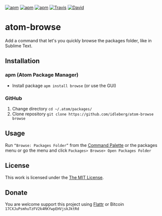 [![apm](https://img.shields.io/apm/l/browse.svg?style=flat-square)](https://atom.io/packages/browse)
[![apm](https://img.shields.io/apm/v/browse.svg?style=flat-square)](https://atom.io/packages/browse)
[![apm](https://img.shields.io/apm/dm/browse.svg?style=flat-square)](https://atom.io/packages/browse)
[![Travis](https://img.shields.io/travis/idleberg/atom-browse.svg?style=flat-square)](https://travis-ci.org/idleberg/atom-browse)
[![David](https://img.shields.io/david/dev/idleberg/atom-browse.svg?style=flat-square)](https://david-dm.org/idleberg/atom-browse#info=dependencies)

# atom-browse

Add a command that let's you quickly browse the packages folder, like in Sublime Text.

## Installation

### apm (Atom Package Manager)

* Install package `apm install browse` (or use the GUI)

### GitHub

1. Change directory `cd ~/.atom/packages/`
2. Clone repository `git clone https://github.com/idleberg/atom-browse browse`

## Usage

Run `“Browse: Packages Folder”` from the [Command Palette](https://atom.io/docs/latest/getting-started-atom-basics#command-palette) or the packages menu or go the menu and click `Packages> Browse> Open Packages Folder`

## License

This work is licensed under the [The MIT License](LICENSE.md).

## Donate

You are welcome support this project using [Flattr](https://flattr.com/submit/auto?user_id=idleberg&url=https://github.com/idleberg/atom-browse) or Bitcoin `17CXJuPsmhuTzFV2k4RKYwpEHVjskJktRd`
